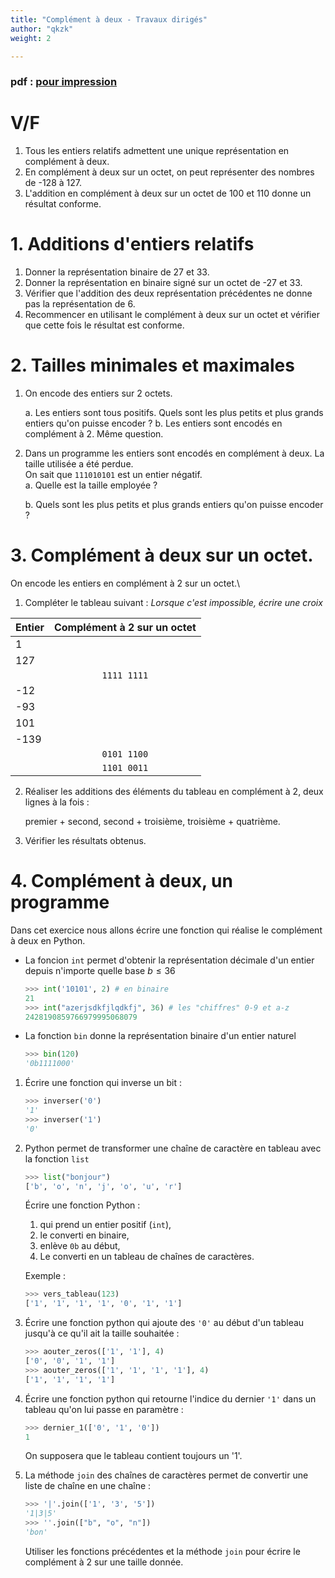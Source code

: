 ```yaml
---
title: "Complément à deux - Travaux dirigés"
author: "qkzk"
weight: 2

---
```


### pdf : [pour impression](./complement_a_2_TD.pdf)

# V/F

1. Tous les entiers relatifs admettent une unique représentation en complément à deux.
2. En complément à deux sur un octet, on peut représenter des nombres de -128 à 127.
3. L'addition en complément à deux sur un octet de 100 et 110 donne un résultat conforme.

# 1. Additions d'entiers relatifs

1. Donner la représentation binaire de 27 et 33. 
2. Donner la représentation en binaire signé sur un octet de -27 et 33.
3. Vérifier que l'addition des deux représentation précédentes ne donne
  pas la représentation de 6.
4. Recommencer en utilisant le complément à deux sur un octet et vérifier
  que cette fois le résultat est conforme.


# 2. Tailles minimales et maximales

1. On encode des entiers sur 2 octets.

    a. Les entiers sont tous positifs. Quels sont les plus petits et plus
        grands entiers qu'on puisse encoder ?
    b. Les entiers sont encodés en complément à 2. Même question.

2. Dans un programme les entiers sont encodés en complément à deux.
    La taille utilisée a été perdue.\
    On sait que `111010101` est un entier négatif.\
    a. Quelle est la taille employée ?

    b. Quels sont les plus petits et plus grands entiers qu'on puisse encoder ?

# 3. Complément à deux sur un octet.

On encode les entiers en complément à 2 sur un octet.\
1. Compléter le tableau suivant :
    _Lorsque c'est impossible, écrire une croix_

  | Entier | Complément à 2 sur un octet |
  |--------|:---------------------------:|
  | 1      |                             |
  | 127    |                             |
  |        | `1111 1111`                 |
  | -12    |                             |
  | -93    |                             |
  | 101    |                             |
  | -139   |                             |
  |        | `0101 1100`                 |
  |        | `1101 0011`                 |

2. Réaliser les additions des éléments du tableau en complément à 2, deux lignes
    à la fois :

    premier + second, second + troisième, troisième + quatrième.

3. Vérifier les résultats obtenus.

# 4. Complément à deux, un programme

Dans cet exercice nous allons écrire une fonction qui réalise le complément
à deux en Python.

* La foncion `int` permet d'obtenir la représentation décimale d'un entier
   depuis n'importe quelle base $b \leq 36$

    ```python
    >>> int('10101', 2) # en binaire
    21
    >>> int("azerjsdkfjlqdkfj", 36) # les "chiffres" 0-9 et a-z
    2428190859766979995068079
    ```

* La fonction `bin` donne la représentation binaire d'un entier naturel

    ```python
    >>> bin(120)
    '0b1111000'
    ```


1. Écrire une fonction qui inverse un bit :

    ```python
    >>> inverser('0')
    '1'
    >>> inverser('1')
    '0'
    ```

2. Python permet de transformer une chaîne de caractère en tableau avec la
    fonction `list`

    ```python
    >>> list("bonjour")
    ['b', 'o', 'n', 'j', 'o', 'u', 'r']
    ```

    Écrire une fonction Python :

    1. qui prend un entier positif (`int`),
    2. le converti en binaire,
    3. enlève `0b` au début,
    4. Le converti en un tableau de chaînes de caractères.

    Exemple :

    ```python
    >>> vers_tableau(123)
    ['1', '1', '1', '1', '0', '1', '1']
    ```

4. Écrire une fonction python qui ajoute des `'0'` au début d'un tableau
    jusqu'à ce qu'il ait la taille souhaitée :

    ```python
    >>> aouter_zeros(['1', '1'], 4)
    ['0', '0', '1', '1']
    >>> aouter_zeros(['1', '1', '1', '1'], 4)
    ['1', '1', '1', '1']
    ```

5. Écrire une fonction python qui retourne l'indice du dernier `'1'`
    dans un tableau qu'on lui passe en paramètre :

    ```python
    >>> dernier_1(['0', '1', '0'])
    1
    ```

    On supposera que le tableau contient toujours un '1'.

3. La méthode `join` des chaînes de caractères permet de convertir une liste
    de chaîne en une chaîne :

    ```python
    >>> '|'.join(['1', '3', '5'])
    '1|3|5'
    >>> ''.join(["b", "o", "n"])
    'bon'
    ```

    Utiliser les fonctions précédentes et la méthode `join` pour
    écrire le complément à 2 sur une taille donnée.
